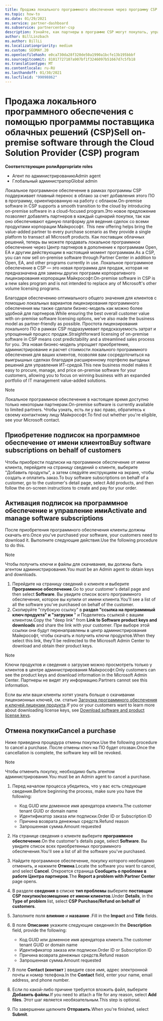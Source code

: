 ```yaml
---
title: Продажа локального программного обеспечения через программу CSP
ms.topic: how-to
ms.date: 01/29/2021
ms.service: partner-dashboard
ms.subservice: partnercenter-csp
description: Узнайте, как партнеры в программе CSP могут покупать, управлять, продавать и отменять локальные подписки на программное обеспечение от имени клиентов в центре партнеров.
author: BillLinzbach
ms.author: BillLi
ms.localizationpriority: medium
ms.custom: SEOMAY.20
ms.openlocfilehash: e0ca730da28f320de50a1990a1bcfe13b195bbbf
ms.sourcegitcommit: 81017727107a907bf1f3246097b51667d7c5fb18
ms.translationtype: MT
ms.contentlocale: ru-RU
ms.lasthandoff: 01/30/2021
ms.locfileid: "99098862"
---
```

# <a name="sell-on-premise-software-through-the-cloud-solution-provider-csp-program"></a><span data-ttu-id="03be6-103">Продажа локального программного обеспечения с помощью программы поставщика облачных решений (CSP)</span><span class="sxs-lookup"><span data-stu-id="03be6-103">Sell on-premise software through the Cloud Solution Provider (CSP) program</span></span>

<span data-ttu-id="03be6-104">**Соответствующие роли**</span><span class="sxs-lookup"><span data-stu-id="03be6-104">**Appropriate roles**</span></span>

- <span data-ttu-id="03be6-105">Агент по администрированию</span><span class="sxs-lookup"><span data-stu-id="03be6-105">Admin agent</span></span>
- <span data-ttu-id="03be6-106">Глобальный администратор</span><span class="sxs-lookup"><span data-stu-id="03be6-106">Global admin</span></span>

<span data-ttu-id="03be6-107">Локальное программное обеспечение в рамках программы CSP поддерживает плавный перенос в облако за счет добавления этого ПО в программу, ориентированную на работу с облаком.</span><span class="sxs-lookup"><span data-stu-id="03be6-107">On-premise software in CSP supports a smooth transition to the cloud by introducing on-premise software in a cloud-focused program.</span></span><span data-ttu-id="03be6-108">Это новое предложение позволяет добавлять партнеров в каждый сценарий покупки, так как оно обеспечивают единую платформу для ведения сделок со всеми продуктами корпорации Майкрософт.</span><span class="sxs-lookup"><span data-stu-id="03be6-108">  This new offering helps bring the value-added partner to every purchase scenario as they provide a single platform to transact all Microsoft products.</span></span> <span data-ttu-id="03be6-109">Как поставщик облачных решений, теперь вы можете продавать локальное программное обеспечение через Центр партнеров в дополнение к программам Open, EA и другим действующим в настоящий момент программам.</span><span class="sxs-lookup"><span data-stu-id="03be6-109">As a CSP, you can now sell on-premise software through Partner Center in addition to Open, EA, and other programs currently in use.</span></span> <span data-ttu-id="03be6-110">Локальное программное обеспечение в CSP — это новая программа для продаж, которая не предназначена для замены других программ корпоративного лицензирования корпорации Майкрософт.</span><span class="sxs-lookup"><span data-stu-id="03be6-110">On-premise software in CSP is a new sales program and is not intended to replace any of Microsoft's other volume licensing programs.</span></span> 
 
<span data-ttu-id="03be6-111">Благодаря обеспечению оптимального общего значения для клиентов с помощью локальных вариантов лицензирования программного обеспечения мы также сделали бизнес-модель как можно более удобной для партнеров.</span><span class="sxs-lookup"><span data-stu-id="03be6-111">While ensuring the best overall customer value with on-premise software licensing options, we've also made the business model as partner-friendly as possible.</span></span> <span data-ttu-id="03be6-112">Простота лицензирования локального ПО в рамках CSP подразумевает предсказуемость затрат и упрощенный процесс продаж.</span><span class="sxs-lookup"><span data-stu-id="03be6-112">Straightforward licensing of on-premise software in CSP means cost predictability and a streamlined sales process for you.</span></span> <span data-ttu-id="03be6-113">Эта новая бизнес-модель упрощает приобретение, администрирование и расчет стоимости локального программного обеспечения для ваших клиентов, позволяя вам сосредоточиться на выигрышных сделках благодаря расширенному портфелю выгодных решений для управления ИТ-средой.</span><span class="sxs-lookup"><span data-stu-id="03be6-113">This new business model makes it easy to procure, manage, and price on-premise software for your customers, allowing you to focus on winning business with an expanded portfolio of IT management value-added solutions.</span></span> 

>[!NOTE]
><span data-ttu-id="03be6-114">Локальное программное обеспечение в настоящее время доступно только некоторым партнерам.</span><span class="sxs-lookup"><span data-stu-id="03be6-114">On-premise software is currently available to limited partners.</span></span> <span data-ttu-id="03be6-115">Чтобы узнать, есть ли у вас право, обратитесь к своему контактному лицу Майкрософт.</span><span class="sxs-lookup"><span data-stu-id="03be6-115">To find out whether you're eligible, see your Microsoft contact.</span></span> 


## <a name="buy-software-subscriptions-on-behalf-of-customers"></a><span data-ttu-id="03be6-116">Приобретение подписок на программное обеспечение от имени клиентов</span><span class="sxs-lookup"><span data-stu-id="03be6-116">Buy software subscriptions on behalf of customers</span></span>

<span data-ttu-id="03be6-117">Чтобы приобрести подписки на программное обеспечение от имени клиента, перейдите на страницу сведений о клиенте, выберите "Добавить продукты", а затем следуйте инструкциям на экране, чтобы создать и оплатить заказ.</span><span class="sxs-lookup"><span data-stu-id="03be6-117">To buy software subscriptions on behalf of a customer, go to the customer's detail page, select Add products, and then follow the on-screen instructions to create and pay for your order.</span></span>

## <a name="activate-and-manage-software-subscriptions"></a><span data-ttu-id="03be6-118">Активация подписок на программное обеспечение и управление ими</span><span class="sxs-lookup"><span data-stu-id="03be6-118">Activate and manage software subscriptions</span></span>

<span data-ttu-id="03be6-119">После приобретения программного обеспечения клиенты должны скачать его.</span><span class="sxs-lookup"><span data-stu-id="03be6-119">Once you've purchased your software, your customers need to download it.</span></span> <span data-ttu-id="03be6-120">Выполните следующие действия.</span><span class="sxs-lookup"><span data-stu-id="03be6-120">Use the following procedure to do this.</span></span>

>[!NOTE]
><span data-ttu-id="03be6-121">Чтобы получить ключи и файлы для скачивания, вы должны быть агентом администрирования.</span><span class="sxs-lookup"><span data-stu-id="03be6-121">You must be an Admin agent to obtain keys and downloads.</span></span>

1. <span data-ttu-id="03be6-122">Перейдите на страницу сведений о клиенте и выберите **Программное обеспечение**.</span><span class="sxs-lookup"><span data-stu-id="03be6-122">Go to your customer's detail page and then select **Software**.</span></span> <span data-ttu-id="03be6-123">Вы увидите список всего программного обеспечения, которое вы купили от имени клиента.</span><span class="sxs-lookup"><span data-stu-id="03be6-123">You'll see a list of all the software you've purchased on behalf of the customer.</span></span>
2. <span data-ttu-id="03be6-124">Скопируйте "глубокую ссылку" в **раздел "ссылка на программный ключ продукта" и "загрузки** " и Поделитесь ссылкой с вашим клиентом.</span><span class="sxs-lookup"><span data-stu-id="03be6-124">Copy the "deep link" from **Link to Software product keys and downloads** and share the link with your customer.</span></span> <span data-ttu-id="03be6-125">При выборе этой ссылки они будут перенаправлены в центр администрирования Майкрософт, чтобы скачать и получить ключи продуктов.</span><span class="sxs-lookup"><span data-stu-id="03be6-125">When they select this link, they'll be redirected to the Microsoft Admin Center to download and obtain their product keys.</span></span>

>[!NOTE]
><span data-ttu-id="03be6-126">Ключи продуктов и сведения о загрузке можно просмотреть только у клиентов в центре администрирования Майкрософт.</span><span class="sxs-lookup"><span data-stu-id="03be6-126">Only customers can see the product keys and download information in the Microsoft Admin Center.</span></span> <span data-ttu-id="03be6-127">Партнеры не видят эту информацию.</span><span class="sxs-lookup"><span data-stu-id="03be6-127">Partners cannot see this information.</span></span>

<span data-ttu-id="03be6-128">Если вы или ваши клиенты хотят узнать больше о скачивании лицензионных ключей, см. статью [Загрузка программного обеспечения и ключей лицензии продукта](https://go.microsoft.com/fwlink/p/?linkid=2152525).</span><span class="sxs-lookup"><span data-stu-id="03be6-128">If you or your customers want to learn more about downloading license keys, see [Download software and product license keys](https://go.microsoft.com/fwlink/p/?linkid=2152525).</span></span>

## <a name="cancel-a-purchase"></a><span data-ttu-id="03be6-129">Отмена покупки</span><span class="sxs-lookup"><span data-stu-id="03be6-129">Cancel a purchase</span></span>

<span data-ttu-id="03be6-130">Ниже приведена процедура отмены покупки.</span><span class="sxs-lookup"><span data-stu-id="03be6-130">Use the following procedure to cancel a purchase.</span></span> <span data-ttu-id="03be6-131">После отмены ключ на ПО будет отозван.</span><span class="sxs-lookup"><span data-stu-id="03be6-131">Once the cancellation is complete, the software key will be revoked.</span></span> 

>[!NOTE]
><span data-ttu-id="03be6-132">Чтобы отменить покупку, необходимо быть агентом администрирования.</span><span class="sxs-lookup"><span data-stu-id="03be6-132">You must be an Admin agent to cancel a purchase.</span></span> 

1.  <span data-ttu-id="03be6-133">Перед началом процесса убедитесь, что у вас есть следующие сведения.</span><span class="sxs-lookup"><span data-stu-id="03be6-133">Before beginning the process, make sure you have the following:</span></span> 
    - <span data-ttu-id="03be6-134">Код GUID или доменное имя арендатора клиента.</span><span class="sxs-lookup"><span data-stu-id="03be6-134">The customer tenant GUID or domain name</span></span>
    - <span data-ttu-id="03be6-135">Идентификатор заказа или подписки.</span><span class="sxs-lookup"><span data-stu-id="03be6-135">Order ID or Subscription ID</span></span>
    - <span data-ttu-id="03be6-136">Причина возврата денежных средств.</span><span class="sxs-lookup"><span data-stu-id="03be6-136">Refund reason</span></span>
    - <span data-ttu-id="03be6-137">Запрошенная сумма.</span><span class="sxs-lookup"><span data-stu-id="03be6-137">Amount requested</span></span>

2.  <span data-ttu-id="03be6-138">На странице сведения о клиенте выберите **программное обеспечение**.</span><span class="sxs-lookup"><span data-stu-id="03be6-138">On the customer's details page, select **Software**.</span></span> <span data-ttu-id="03be6-139">Вы увидите список всех приобретенных программного обеспечения.</span><span class="sxs-lookup"><span data-stu-id="03be6-139">You'll see a list of all the software you've purchased.</span></span> 

3.  <span data-ttu-id="03be6-140">Найдите программное обеспечение, покупку которого необходимо отменить, и нажмите **Отмена**.</span><span class="sxs-lookup"><span data-stu-id="03be6-140">Locate the software you want to cancel, and select **Cancel**.</span></span> <span data-ttu-id="03be6-141">Откроется страница **Сообщить о проблеме в работе Центра партнеров**.</span><span class="sxs-lookup"><span data-stu-id="03be6-141">The **Report a problem with Partner Center** page opens.</span></span> 

4.  <span data-ttu-id="03be6-142">В разделе **сведения** в списке **тип проблемы** выберите **поставщик CSP покупки/возмещение от имени клиентов**.</span><span class="sxs-lookup"><span data-stu-id="03be6-142">Under **Details**, in the **Type of problem** list, select **CSP Purchase/Refund on behalf of customers**.</span></span>

5.  <span data-ttu-id="03be6-143">Заполните поля **влияние** и **название** .</span><span class="sxs-lookup"><span data-stu-id="03be6-143">Fill in the **Impact** and **Title** fields.</span></span> 

6.  <span data-ttu-id="03be6-144">В поле **Описание** укажите следующие сведения:</span><span class="sxs-lookup"><span data-stu-id="03be6-144">In the **Description** field, provide the following:</span></span> 
    -   <span data-ttu-id="03be6-145">Код GUID или доменное имя арендатора клиента.</span><span class="sxs-lookup"><span data-stu-id="03be6-145">The customer tenant GUID or domain name</span></span>
    -   <span data-ttu-id="03be6-146">Идентификатор заказа или подписки.</span><span class="sxs-lookup"><span data-stu-id="03be6-146">Order ID or Subscription ID</span></span>
    -   <span data-ttu-id="03be6-147">Причина возврата денежных средств.</span><span class="sxs-lookup"><span data-stu-id="03be6-147">Refund reason</span></span>
    -   <span data-ttu-id="03be6-148">Запрошенная сумма.</span><span class="sxs-lookup"><span data-stu-id="03be6-148">Amount requested</span></span>

7.  <span data-ttu-id="03be6-149">В поле **Contact (контакт** ) введите свое имя, адрес электронной почты и номер телефона.</span><span class="sxs-lookup"><span data-stu-id="03be6-149">In the **Contact** field, enter your name, email address, and phone number.</span></span> 

8.  <span data-ttu-id="03be6-150">Если по какой-либо причине требуется вложить файл, выберите **Добавить файлы**.</span><span class="sxs-lookup"><span data-stu-id="03be6-150">If you need to attach a file for any reason, select **Add files**.</span></span> <span data-ttu-id="03be6-151">Этот шаг является необязательным.</span><span class="sxs-lookup"><span data-stu-id="03be6-151">This step is optional.</span></span> 

9.  <span data-ttu-id="03be6-152">По завершении щелкните **Отправить**.</span><span class="sxs-lookup"><span data-stu-id="03be6-152">When you're finished, select **Submit**.</span></span>